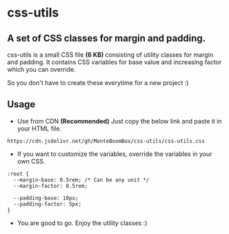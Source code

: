 # css-utils
## A set of CSS classes for margin and padding.
css-utils is a small CSS file **(6 KB)** consisting of utility classes for margin and padding. It contains CSS variables for base value and increasing factor which you can override.

So you don't have to create these everytime for a new project :)
## Usage
- Use from CDN **(Recommended)**
Just copy the below link and paste it in your HTML file.
```
https://cdn.jsdelivr.net/gh/MonteBoomBox/css-utils/css-utils.css
```
- If you want to customize the variables, override the variables in your own CSS.
```
:root {
  --margin-base: 0.5rem; /* Can be any unit */
  --margin-factor: 0.5rem;
  
  --padding-base: 10px;
  --padding-factor: 5px;
}
```
- You are good to go. Enjoy the utility classes :)
